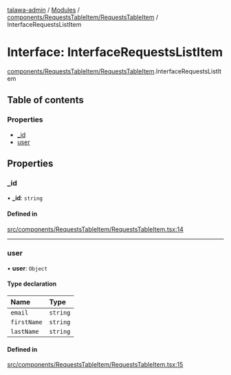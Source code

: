 [talawa-admin](../README.md) / [Modules](../modules.md) / [components/RequestsTableItem/RequestsTableItem](../modules/components_RequestsTableItem_RequestsTableItem.md) / InterfaceRequestsListItem

# Interface: InterfaceRequestsListItem

[components/RequestsTableItem/RequestsTableItem](../modules/components_RequestsTableItem_RequestsTableItem.md).InterfaceRequestsListItem

## Table of contents

### Properties

- [\_id](components_RequestsTableItem_RequestsTableItem.InterfaceRequestsListItem.md#_id)
- [user](components_RequestsTableItem_RequestsTableItem.InterfaceRequestsListItem.md#user)

## Properties

### \_id

• **\_id**: `string`

#### Defined in

[src/components/RequestsTableItem/RequestsTableItem.tsx:14](https://github.com/Sahi1l-Kumar/talawa-admin/blob/3d595e8/src/components/RequestsTableItem/RequestsTableItem.tsx#L14)

___

### user

• **user**: `Object`

#### Type declaration

| Name | Type |
| :------ | :------ |
| `email` | `string` |
| `firstName` | `string` |
| `lastName` | `string` |

#### Defined in

[src/components/RequestsTableItem/RequestsTableItem.tsx:15](https://github.com/Sahi1l-Kumar/talawa-admin/blob/3d595e8/src/components/RequestsTableItem/RequestsTableItem.tsx#L15)
